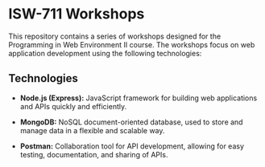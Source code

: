 # ISW-711 Workshops

This repository contains a series of workshops designed for the Programming in Web Environment II course. The workshops focus on web application development using the following technologies:

## Technologies

- **Node.js (Express):** JavaScript framework for building web applications and APIs quickly and efficiently.
  
- **MongoDB:** NoSQL document-oriented database, used to store and manage data in a flexible and scalable way.

- **Postman:** Collaboration tool for API development, allowing for easy testing, documentation, and sharing of APIs.
